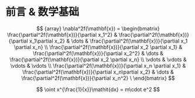 # 前言 & 数学基础

$$ {array}
\nabla^2f(\mathbf{x}) =
\begin{bmatrix}
\frac{\partial^2f(\mathbf{x})}{\partial x_1^2} & \frac{\partial^2f(\mathbf{x})}{\partial x_1\partial x_2} & \dots & \frac{\partial^2f(\mathbf{x})}{\partial x_1 \partial x_n} \\
\frac{\partial^2f(\mathbf{x})}{\partial x_2 \partial x_1} & \frac{\partial^2f(\mathbf{x})}{\partial x_2^2} & \dots & \frac{\partial^2f(\mathbf{x})}{\partial x_2 \partial x_n} \\
\vdots & \vdots & \vdots & \vdots \\
\frac{\partial^2f(\mathbf{x})}{\partial x_n \partial x_1} & \frac{\partial^2f(\mathbf{x})}{\partial x_n\partial x_2} & \dots & \frac{\partial^2f(\mathbf{x})}{\partial x_n^2} \
\end{bmatrix}
$$


$$ 
\oint x^{\frac{1}{x}}\mathit{dx} = m\cdot e^2
$$
